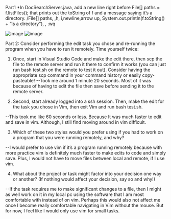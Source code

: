 Part1
*In DocSearchServer.java, add a new line right before File[] paths = f.listFiles(); that prints out the toString of f and a message saying it’s a directory.
/File[] paths, <Enter> ,h, i,newline<Enter>,arrow up, System.out.println(f.toString() + “is a directory”), <esc>, :wq<Enter>
  
![image](https://user-images.githubusercontent.com/78668680/201557959-37bca355-ca4c-4ba3-a1f6-5637d3ea2282.png)
![image](https://user-images.githubusercontent.com/78668680/201557990-74d6aed2-177b-4f05-8a45-4e3a7dc096cf.png)

Part 2:
Consider performing the edit task you chose and re-running the program when you have to run it remotely. Time yourself twice:
1) Once, start in Visual Studio Code and make the edit there, then scp the file to the remote server and run it there to confirm it works 
(you can just run bash test.sh on the remote to test it out). Consider having the appropriate scp command in your command history or easily copy-pasteable!
--Took me around 1 minute 20 seconds. Most of it was because of having to edit the file then save before sending it to the remote server.  
  
2) Second, start already logged into a ssh session. Then, make the edit for the task you chose in Vim, then exit Vim and run bash test.sh.
  
--This took me like 60 seconds or less. Because It was much faster to edit and save in vim. Although, I still find moving around in vim difficult.
  
3) Which of these two styles would you prefer using if you had to work on a program that you were running remotely, and why?
  
--I would prefer to use vim if it’s a program running remotely because with more practice vim is definitely much faster to make edits to code and simply save. 
  Plus, I would not have to move files between local and remote, if I use vim.
  
4) What about the project or task might factor into your decision one way or another? (If nothing would affect your decision, say so and why!)
  
--If the task requires me to make significant changes to a file, then I might as well work on it in my local pc using the software that I am most comfortable with instead of on vim. Perhaps this would also not affect me once I become really comfortable navigating in Vim without the mouse. But for now, I feel like I would only use vim for small tasks.

